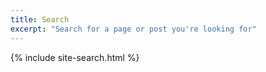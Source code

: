 ```yaml
---
title: Search
excerpt: "Search for a page or post you're looking for"
---
```


{% include site-search.html %}


